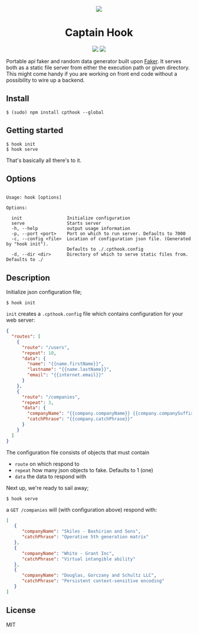 <p align="center">
<img src="http://i.imgur.com/oz5mpCu.png?1"><br/>
<h1 align="center">Captain Hook</h1>
</p>
<p align="center">
<a href="https://travis-ci.org/victorzki/hook"><img src="https://travis-ci.org/victorzki/hook.svg?branch=master"></a>
<a href="https://badge.fury.io/js/cpthook"><img src="https://badge.fury.io/js/cpthook.svg"></a>
</p>

Portable api faker and random data generator built upon [Faker](https://www.npmjs.com/package/Faker). It serves both as a static file server from either the execution path or given directory. This might come handy if you are working on front end code without a possibility to wire up a backend.
## Install
```
$ (sudo) npm install cpthook --global
```
## Getting started
```
$ hook init
$ hook serve
```
That's basically all there's to it.
## Options
```

Usage: hook [options]

Options:

  init                 Initialize configuration
  serve                Starts server
  -h, --help           output usage information
  -p, --port <port>    Port on which to run server. Defaults to 7000
  -c, --config <file>  Location of configuration json file. (Generated by "hook init").
                       Defaults to ./.cpthook.config
  -d, --dir <dir>      Directory of which to serve static files from. Defaults to ./

```
## Description
Initialize json configuration file;
```
$ hook init
```
`init` creates a `.cpthook.config` file which contains configuration for your web server:
```json
{
  "routes": [
    {
      "route": "/users",
      "repeat": 10,
      "data": {
        "name": "{{name.firstName}}",
        "lastname": "{{name.lastName}}",
        "email": "{{internet.email}}"
      }
    },
    {
      "route": "/companies",
      "repeat": 3,
      "data": {
        "companyName": "{{company.companyName}} {{company.companySuffix}}",
        "catchPhrase": "{{company.catchPhrase}}"
      }
    }
  ]
}
```

The configuration file consists of objects that must contain
- `route` on which respond to
- `repeat` how many json objects to fake. Defaults to 1 (one)
- `data` the data to respond with

Next up, we're ready to sail away;
```
$ hook serve
```
a `GET /companies` will (with configuration above) respond with:
```json
[
   {
      "companyName": "Skiles - Bashirian and Sons",
      "catchPhrase": "Operative 5th generation matrix"
   },
   {
      "companyName": "White - Grant Inc",
      "catchPhrase": "Virtual intangible ability"
   },
   {
      "companyName": "Douglas, Gorczany and Schultz LLC",
      "catchPhrase": "Persistent context-sensitive encoding"
   }
]
```
## License
MIT
